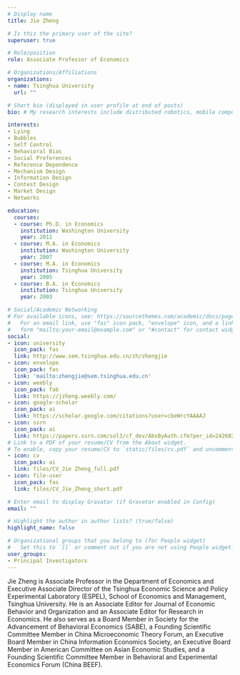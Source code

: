 ```yaml
---
# Display name
title: Jie Zheng

# Is this the primary user of the site?
superuser: true

# Role/position
role: Associate Professor of Economics

# Organizations/Affiliations
organizations:
- name: Tsinghua University
  url: ""

# Short bio (displayed in user profile at end of posts)
bio: # My research interests include distributed robotics, mobile computing and programmable matter.

interests:
- Lying
- Bubbles
- Self Control
- Behavioral Bias
- Social Preferences
- Reference Dependence
- Mechanism Design
- Information Design
- Contest Design
- Market Design
- Networks

education:
  courses:
  - course: Ph.D. in Economics
    institution: Washington University
    year: 2011
  - course: M.A. in Economics
    institution: Washington University
    year: 2007
  - course: M.A. in Economics
    institution: Tsinghua University
    year: 2005
  - course: B.A. in Economics
    institution: Tsinghua University
    year: 2003

# Social/Academic Networking
# For available icons, see: https://sourcethemes.com/academic/docs/page-builder/#icons
#   For an email link, use "fas" icon pack, "envelope" icon, and a link in the
#   form "mailto:your-email@example.com" or "#contact" for contact widget.
social:
- icon: university
  icon_pack: fas
  link: http://www.sem.tsinghua.edu.cn/zh/zhengjie
- icon: envelope
  icon_pack: fas
  link: 'mailto:zhengjie@sem.tsinghua.edu.cn'
- icon: weebly
  icon_pack: fab
  link: https://jzheng.weebly.com/
- icon: google-scholar
  icon_pack: ai
  link: https://scholar.google.com/citations?user=cbeWrcYAAAAJ
- icon: ssrn
  icon_pack: ai
  link: https://papers.ssrn.com/sol3/cf_dev/AbsByAuth.cfm?per_id=2426820
# Link to a PDF of your resume/CV from the About widget.
# To enable, copy your resume/CV to `static/files/cv.pdf` and uncomment the lines below.
- icon: cv
  icon_pack: ai
  link: files/CV_Jie Zheng_full.pdf
- icon: file-user
  icon_pack: fas
  link: files/CV_Jie_Zheng_short.pdf

# Enter email to display Gravatar (if Gravatar enabled in Config)
email: ""

# Highlight the author in author lists? (true/false)
highlight_name: false

# Organizational groups that you belong to (for People widget)
#   Set this to `[]` or comment out if you are not using People widget.
user_groups:
- Principal Investigators
---
```


Jie Zheng is Associate Professor in the Department of Economics and Executive Associate Director of the Tsinghua Economic Science and Policy Experimental Laboratory (ESPEL), School of Economics and Management, Tsinghua University. He is an Associate Editor for Journal of Economic Behavior and Organization and an Associate Editor for Research in Economics. He also serves as a Board Member in Society for the Advancement of Behavioral Economics (SABE), a Founding Scientific Committee Member in China Microeconomic Theory Forum, an Executive Board Member in China Information Economics Society, an Executive Board Member in American Committee on Asian Economic Studies, and a Founding Scientific Committee Member in Behavioral and Experimental Economics Forum (China BEEF).
